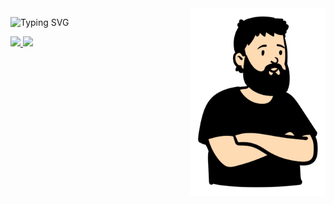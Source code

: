 <img align="right" alt="" height="300px" src="./images/me.png">

![Typing SVG](https://readme-typing-svg.demolab.com?font=Fira+Code&pause=1000&color=79FF97&background=FFFFFF00&random=false&width=435&lines=Ol%C3%A1%2C+eu+sou+Vitor+Moratz!)
<div>
  <a href="https://github.com/vitor-moratz">
  <img heigth="180em" src="https://github-readme-stats.vercel.app/api?username=vitor-moratz&show_icons=true&theme=dark&include_all_commits=true&count_private=true"/>
  <img heigth="180em" src="https://github-readme-stats.vercel.app/api/top-langs/?username=vitor-moratz&layout=compact&langs_count=16&theme=dark"/>
<div>

